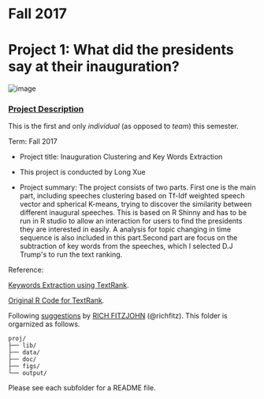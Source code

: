 # Fall 2017
# Project 1: What did the presidents say at their inauguration?

![image](figs/title.jpg)

### [Project Description](doc/)
This is the first and only *individual* (as opposed to *team*) this semester. 

Term: Fall 2017

+ Project title: Inauguration Clustering and Key Words Extraction

+ This project is conducted by Long Xue

+ Project summary: The project consists of two parts. First one is the main part, including speeches clustering based on Tf-Idf weighted speech vector and spherical K-means, trying to discover the similarity between different inaugural speeches. This is based on R Shinny and has to be run in R studio to allow an interaction for users to find the presidents they are interested in easily. A analysis for topic changing in time sequence is also included in this part.Second part are focus on the subtraction of key words from the speeches, which I selected D.J Trump's to run the text ranking.

Reference:

[Keywords Extraction using TextRank](https://rpubs.com/ivan_berlocher/79860).

[Original R Code for TextRank](http://snipplr.com/view/53331/textrank--keywords-extraction/).


Following [suggestions](http://nicercode.github.io/blog/2013-04-05-projects/) by [RICH FITZJOHN](http://nicercode.github.io/about/#Team) (@richfitz). This folder is orgarnized as follows.

```
proj/
├── lib/
├── data/
├── doc/
├── figs/
└── output/
```

Please see each subfolder for a README file.
